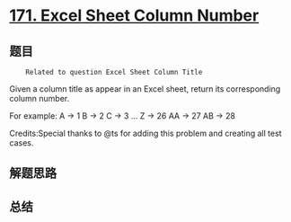 # [171. Excel Sheet Column Number](https://leetcode.com/problems/excel-sheet-column-number/)

## 题目

        Related to question Excel Sheet Column Title
Given a column title as appear in an Excel sheet, return its corresponding column number.

For example:
    A -> 1
    B -> 2
    C -> 3
    ...
    Z -> 26
    AA -> 27
    AB -> 28 

Credits:Special thanks to @ts for adding this problem and creating all test cases.
      

## 解题思路


## 总结


